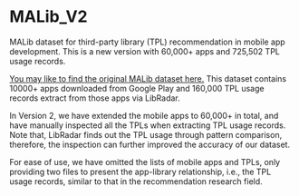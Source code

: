 # MALib_V2
MALib dataset for third-party library (TPL) recommendation in mobile app development. This is a new version with 60,000+ apps and 725,502 TPL usage records.


[You may like to find the original MALib dataset here.](https://github.com/fio1982/MALib) This dataset contains 10000+ apps downloaded from Google Play and 160,000 TPL usage records extract from those apps via LibRadar.

In Version 2, we have extended the mobile apps to 60,000+ in total, and have manually inspected all the TPLs when extracting TPL usage records. Note that, LibRadar finds out the TPL usage through pattern comparison, therefore, the inspection can further improved the accuracy of our dataset.

For ease of use, we have omitted the lists of mobile apps and TPLs, only providing two files to present the app-library relationship, i.e., the TPL usage records, similar to that in the recommendation research field.
